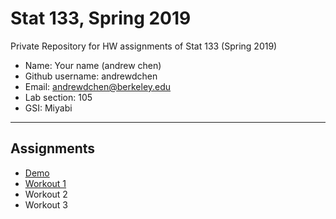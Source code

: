 # Stat 133, Spring 2019

Private Repository for HW assignments of Stat 133 (Spring 2019)

- Name: Your name (andrew chen)
- Github username: andrewdchen
- Email: andrewdchen@berkeley.edu
- Lab section: 105
- GSI: Miyabi

-----

## Assignments

- [Demo](demo)
- [Workout 1](workout1)
- Workout 2
- Workout 3



